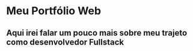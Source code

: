 # Meu Portfólio Web

## Aqui irei falar um pouco mais sobre meu trajeto como desenvolvedor Fullstack
